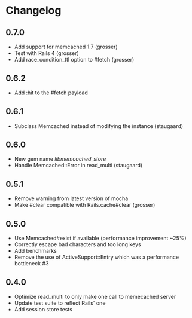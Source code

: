 # Changelog

## 0.7.0
  * Add support for memcached 1.7 (grosser)
  * Test with Rails 4 (grosser)
  * Add race_condition_ttl option to #fetch (grosser)

## 0.6.2
  * Add :hit to the #fetch payload

## 0.6.1
 * Subclass Memcached instead of modifying the instance (staugaard)

## 0.6.0
  * New gem name _libmemcached_store_
  * Handle Memcached::Error in read_multi (staugaard)

## 0.5.1
  * Remove warning from latest version of mocha
  * Make #clear compatible with Rails.cache#clear (grosser)

## 0.5.0
  * Use Memcached#exist if available (performance improvement ~25%)
  * Correctly escape bad characters and too long keys
  * Add benchmarks
  * Remove the use of ActiveSupport::Entry which was a performance bottleneck #3

## 0.4.0
  * Optimize read_multi to only make one call to memecached server
  * Update test suite to reflect Rails' one
  * Add session store tests